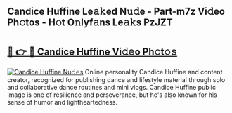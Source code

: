 ## Candice Huffine Le𝚊𝚔ed N𝚞𝚍e - Part-m7z Vi𝚍eo Ph𝚘tos - H𝚘t O𝚗lyf𝚊ns Le𝚊𝚔s PzJZT

# <h2><a href="http://hf4n8a.feru.top/?c=Candice+Huffine">🔗 👉 🔴 Candice Huffine Vi𝚍𝚎o Ph𝚘t𝚘𝚜</a></h2>

[![Candice Huffine Nu𝚍𝚎s](https://i.imgur.com/0TWrTi3.gif)](http://hf4n8a.feru.top/?c=Candice+Huffine)
Online personality Candice Huffine and content creator, recognized for publishing dance and lifestyle material through solo and collaborative dance routines and mini vlogs. Candice Huffine public image is one of resilience and perseverance, but he's also known for his sense of humor and lightheartedness. 
